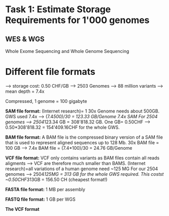 # Task 1: Estimate Storage Requirements for 1'000 genomes

## WES & WGS
Whole Exome Sequencing and Whole Genome Sequencing

# Different file formats

--> storage cost: 0.50 CHF/GB
--> 2503 Genomes
--> 88 million variants
--> mean depth = 7.4x

Compressed, 1 genome = 100 gigabyte

**SAM file format:**
(Internet research)= 1 30x Genome needs about 500GB.
GWS used 7.4x --> (7.4*500)/30 = 123.33 GB/Genome 7.4x SAM
For 2504 genomes --> 2504*123.34 GB = 308'818.32 GB.
One GB= 0.50CHF --> 0.50*308'818.32 = 154'409.16CHF for the whole GWS.

**BAM file format:**
A BAM file is the compressed binary version of a SAM file that is used to represent aligned sequences up to 128 Mb. 30x BAM file = 100 GB --> 7.4x BAM file = (7.4*100)/30 = 24.76 GB/Genome

**VCF file format:**
VCF only contains variants as BAM files contain all reads aligments --> VCF are therefore much smaller than BAMS.
(Internet research)=all variations of a human genome need ~125 MG
For our 2504 genomes --> 2504*125MG = 313 GB for the whole GWS required.
This costst ~0.50CHF*313GB = 156.50 CH (cheapest format!)

**FASTA file format:**
1 MB per assembly

**FASTQ file format:**
1 GB per WGS

**The VCF format**
